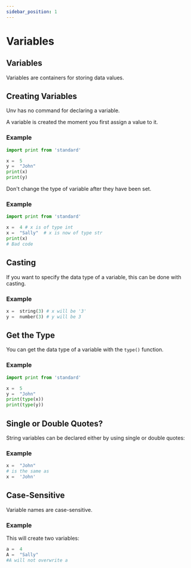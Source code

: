 ```yaml
---
sidebar_position: 1
---
```


# Variables

## Variables

Variables are containers for storing data values.

## Creating Variables

Unv has no command for declaring a variable.

A variable is created the moment you first assign a value to it.

### Example

```py
import print from 'standard'

x =  5
y =  "John"
print(x)
print(y)
```

Don't change the type of variable after they have been set.

### Example

```py
import print from 'standard'

x =  4 # x is of type int
x =  "Sally"  # x is now of type str
print(x)
# Bad code
```

## Casting

If you want to specify the data type of a variable, this can be done with casting.

### Example

```py
x =  string(3) # x will be '3'
y =  number(3) # y will be 3
```

## Get the Type

You can get the data type of a variable with the `type()` function.

### Example

```py
import print from 'standard'

x =  5
y =  "John"
print(type(x))
print(type(y))
```

## Single or Double Quotes?

String variables can be declared either by using single or double quotes:

### Example

```py
x =  "John"
# is the same as
x =  'John'
```

## Case-Sensitive

Variable names are case-sensitive.

### Example

This will create two variables:

```py
a =  4
A =  "Sally"
#A will not overwrite a
```
